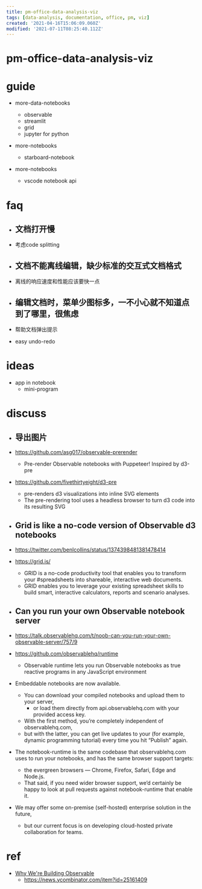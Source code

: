 ```yaml
---
title: pm-office-data-analysis-viz
tags: [data-analysis, documentation, office, pm, viz]
created: '2021-04-16T15:06:09.060Z'
modified: '2021-07-11T08:25:40.112Z'
---
```


# pm-office-data-analysis-viz

# guide

- more-data-notebooks
  - observable
  - streamlit
  - grid
  - jupyter for python

- more-notebooks
  - starboard-notebook

- more-notebooks
  - vscode notebook api

# faq

- ## 文档打开慢
- 考虑code splitting

- ## 文档不能离线编辑，缺少标准的交互式文档格式
- 离线的响应速度和性能应该要快一点

- ## 编辑文档时，菜单少图标多，一不小心就不知道点到了哪里，很焦虑
- 帮助文档弹出提示
- easy undo-redo

# ideas

- app in notebook
  - mini-program

# discuss

- ## 导出图片
- https://github.com/asg017/observable-prerender
  - Pre-render Observable notebooks with Puppeteer! Inspired by d3-pre
- https://github.com/fivethirtyeight/d3-pre
  - pre-renders d3 visualizations into inline SVG elements
  - The pre-rendering tool uses a headless browser to turn d3 code into its resulting SVG

- ## Grid is like a no-code version of Observable d3 notebooks
- https://twitter.com/benlcollins/status/1374398481381478414
- https://grid.is/
  - GRID is a no-code productivity tool that enables you to transform your #spreadsheets into shareable, interactive web documents.
  - GRID enables you to leverage your existing spreadsheet skills to build smart, interactive calculators, reports and scenario analyses.

- ## Can you run your own Observable notebook server
- https://talk.observablehq.com/t/noob-can-you-run-your-own-observable-server/757/9
- https://github.com/observablehq/runtime
  - Observable runtime lets you run Observable notebooks as true reactive programs in any JavaScript environment
- Embeddable notebooks are now available. 
  - You can download your compiled notebooks and upload them to your server, 
    - or load them directly from api.observablehq.com with your provided access key. 
  - With the first method, you’re completely independent of observablehq.com, 
  - but with the latter, you can get live updates to your (for example, dynamic programming tutorial) every time you hit “Publish” again.
- The notebook-runtime is the same codebase that observablehq.com uses to run your notebooks, and has the same browser support targets: 
  - the evergreen browsers — Chrome, Firefox, Safari, Edge and Node.js. 
  - That said, if you need wider browser support, we’d certainly be happy to look at pull requests against notebook-runtime that enable it.
- We may offer some on-premise (self-hosted) enterprise solution in the future, 
  - but our current focus is on developing cloud-hosted private collaboration for teams.

# ref

- [Why We're Building Observable](https://observablehq.com/@observablehq/why-were-building-observable)
  - https://news.ycombinator.com/item?id=25161409
